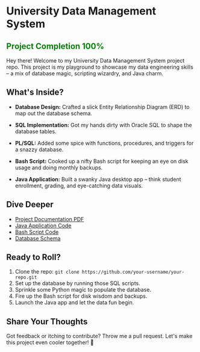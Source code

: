 # University Data Management System

## <span style="color: green;">Project Completion 100%</span>

Hey there! Welcome to my University Data Management System project repo. This project is my playground to showcase my data engineering skills – a mix of database magic, scripting wizardry, and Java charm.

## What's Inside?

- **Database Design:** Crafted a slick Entity Relationship Diagram (ERD) to map out the database schema.
  
- **SQL Implementation:** Got my hands dirty with Oracle SQL to shape the database tables.

- **PL/SQL:** Added some spice with functions, procedures, and triggers for a snazzy database.

- **Bash Script:** Cooked up a nifty Bash script for keeping an eye on disk usage and doing monthly backups.

- **Java Application:** Built a swanky Java desktop app – think student enrollment, grading, and eye-catching data visuals.

## Dive Deeper

- [Project Documentation PDF](Documentation.pdf)
- [Java Application Code](univeristy_app)
- [Bash Script Code](db_backup/backup.sh)
- [Database Schema](db_design)

## Ready to Roll?

1. Clone the repo: `git clone https://github.com/your-username/your-repo.git`
2. Set up the database by running those SQL scripts.
3. Sprinkle some Python magic to populate the database.
4. Fire up the Bash script for disk wisdom and backups.
5. Launch the Java app and let the data fun begin.

## Share Your Thoughts

Got feedback or itching to contribute? Throw me a pull request. Let's make this project even cooler together! 🚀
